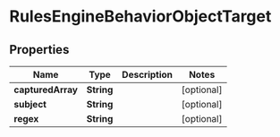 

# RulesEngineBehaviorObjectTarget


## Properties

| Name | Type | Description | Notes |
|------------ | ------------- | ------------- | -------------|
|**capturedArray** | **String** |  |  [optional] |
|**subject** | **String** |  |  [optional] |
|**regex** | **String** |  |  [optional] |



